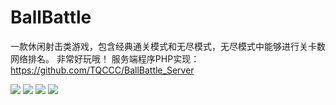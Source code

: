 # BallBattle
一款休闲射击类游戏，包含经典通关模式和无尽模式，无尽模式中能够进行关卡数网络排名。
非常好玩哦！
服务端程序PHP实现：
https://github.com/TQCCC/BallBattle_Server

![](https://github.com/TQCCC/BallBattle_Server/raw/master/ballbattle_server/images/show4.png)
![](https://github.com/TQCCC/BallBattle_Server/raw/master/ballbattle_server/images/show1.png)
![](https://github.com/TQCCC/BallBattle_Server/raw/master/ballbattle_server/images/show2.png)
![](https://github.com/TQCCC/BallBattle_Server/raw/master/ballbattle_server/images/show3.png)
